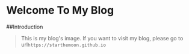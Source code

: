# Welcome To My Blog



##Introduction

> This is my blog's image. If you want to visit my blog, please go to url`https://starthemoon.github.io`

